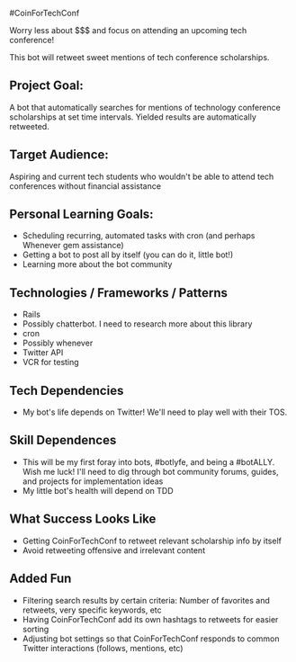 #CoinForTechConf

Worry less about $$$ and focus on attending an upcoming tech conference!

This bot will retweet sweet mentions of tech conference scholarships.

## Project Goal:
A bot that automatically searches for mentions of technology conference scholarships at set time intervals. Yielded results are automatically retweeted.

## Target Audience:

Aspiring and current tech students who wouldn't be able to attend tech conferences without financial assistance

## Personal Learning Goals:

  - Scheduling recurring, automated tasks with cron (and perhaps Whenever gem assistance)
  - Getting a bot to post all by itself (you can do it, little bot!)
  - Learning more about the bot community

## Technologies / Frameworks / Patterns

  - Rails
  - Possibly chatterbot. I need to research more about this library
  - cron
  - Possibly whenever
  - Twitter API
  - VCR for testing

## Tech Dependencies
  - My bot's life depends on Twitter! We'll need to play well with their TOS.

## Skill Dependences
  - This will be my first foray into bots, #botlyfe, and being a #botALLY. Wish me luck! I'll need to dig through bot community forums, guides, and projects for implementation ideas
  - My little bot's health will depend on TDD

## What Success Looks Like
  - Getting CoinForTechConf to retweet relevant scholarship info by itself
  - Avoid retweeting offensive and irrelevant content

## Added Fun
  - Filtering search results by certain criteria: Number of favorites and retweets, very specific keywords, etc
  - Having CoinForTechConf add its own hashtags to retweets for easier sorting
  - Adjusting bot settings so that CoinForTechConf responds to common Twitter interactions (follows, mentions, etc)
